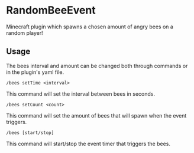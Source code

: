 # RandomBeeEvent
Minecraft plugin which spawns a chosen amount of angry bees on a random player!

## Usage
The bees interval and amount can be changed both through commands or in the plugin's yaml file.

```
/bees setTime <interval>
```
This command will set the interval between bees in seconds.

```
/bees setCount <count>
```
This command will set the amount of bees that will spawn when the event triggers.

```
/bees [start/stop]
```
This command will start/stop the event timer that triggers the bees.
